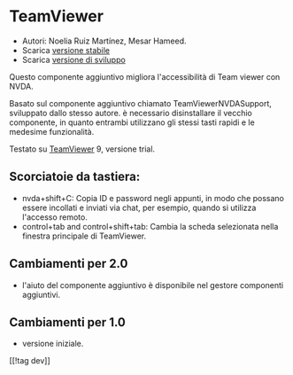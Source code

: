 # TeamViewer #

*	Autori: Noelia Ruiz Martínez, Mesar Hameed.
*	Scarica [versione stabile][1]
*	Scarica [versione di sviluppo][2]

Questo componente aggiuntivo migliora l'accessibilità di Team viewer con
NVDA.

Basato sul componente aggiuntivo chiamato TeamViewerNVDASupport, sviluppato
dallo stesso autore. è necessario disinstallare il vecchio componente, in
quanto entrambi utilizzano gli stessi tasti rapidi e le medesime
funzionalità.

Testato su [TeamViewer][3] 9, versione trial.

## Scorciatoie da tastiera: ##

*	nvda+shift+C: Copia ID e password negli appunti, in modo che possano
  essere incollati e inviati via chat, per esempio, quando si utilizza
  l'accesso remoto.
*	control+tab and control+shift+tab: Cambia la scheda selezionata nella
  finestra principale di TeamViewer.

## Cambiamenti per 2.0 ##
*	 l'aiuto del componente aggiuntivo è disponibile nel gestore componenti
   aggiuntivi.

## Cambiamenti per 1.0 ##
*	 versione iniziale.

[[!tag dev]]

[1]: https://addons.nvda-project.org/files/get.php?file=tv

[2]: https://addons.nvda-project.org/files/get.php?file=tv-dev

[3]: http://www.teamviewer.com
